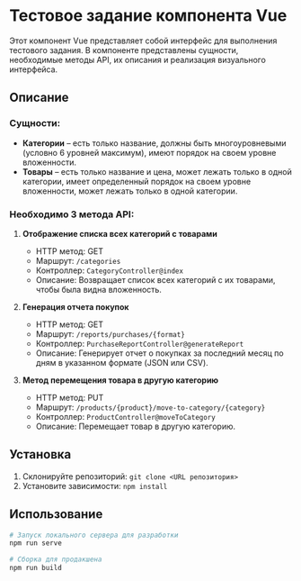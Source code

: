 # Тестовое задание компонента Vue

Этот компонент Vue представляет собой интерфейс для выполнения тестового задания. В компоненте представлены сущности, необходимые методы API, их описания и реализация визуального интерфейса.

## Описание

### Сущности:

- **Категории** – есть только название, должны быть многоуровневыми (условно 6 уровней максимум), имеют порядок на своем уровне вложенности.
- **Товары** – есть только название и цена, может лежать только в одной категории, имеет определенный порядок на своем уровне вложенности, может лежать только в одной категории.

### Необходимо 3 метода API:

1. **Отображение списка всех категорий с товарами**
    - HTTP метод: GET
    - Маршрут: `/categories`
    - Контроллер: `CategoryController@index`
    - Описание: Возвращает список всех категорий с их товарами, чтобы была видна вложенность.

2. **Генерация отчета покупок**
    - HTTP метод: GET
    - Маршрут: `/reports/purchases/{format}`
    - Контроллер: `PurchaseReportController@generateReport`
    - Описание: Генерирует отчет о покупках за последний месяц по дням в указанном формате (JSON или CSV).

3. **Метод перемещения товара в другую категорию**
    - HTTP метод: PUT
    - Маршрут: `/products/{product}/move-to-category/{category}`
    - Контроллер: `ProductController@moveToCategory`
    - Описание: Перемещает товар в другую категорию.

## Установка

1. Склонируйте репозиторий: `git clone <URL репозитория>`
2. Установите зависимости: `npm install`

## Использование

```bash
# Запуск локального сервера для разработки
npm run serve

# Сборка для продакшена
npm run build

